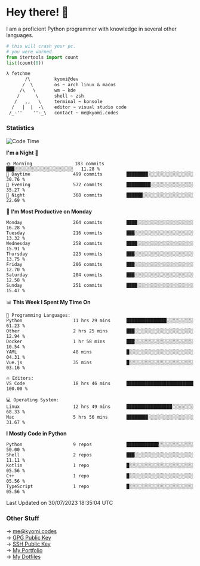 # Hey there! 👋

I am a proficient Python programmer with knowledge in several other languages.

```py
# this will crash your pc.
# you were warned.
from itertools import count
list(count(0))
```

```txt
λ fetchme
       /\         kyomi@dev
      /  \        os ~ arch linux & macos
     /\   \       wm ~ kde
    /      \      shell ~ zsh
   /   ,,   \     terminal ~ konsole
  /   |  |  -\    editor ~ visual studio code
 /_-''    ''-_\   contact ~ me@kyomi.codes
```

### Statistics
<!--START_SECTION:waka-->
![Code Time](http://img.shields.io/badge/Code%20Time-285%20hrs%2056%20mins-blue)

**I'm a Night 🦉** 

```text
🌞 Morning                183 commits         ███░░░░░░░░░░░░░░░░░░░░░░   11.28 % 
🌆 Daytime                499 commits         ████████░░░░░░░░░░░░░░░░░   30.76 % 
🌃 Evening                572 commits         █████████░░░░░░░░░░░░░░░░   35.27 % 
🌙 Night                  368 commits         ██████░░░░░░░░░░░░░░░░░░░   22.69 % 
```
📅 **I'm Most Productive on Monday** 

```text
Monday                   264 commits         ████░░░░░░░░░░░░░░░░░░░░░   16.28 % 
Tuesday                  216 commits         ███░░░░░░░░░░░░░░░░░░░░░░   13.32 % 
Wednesday                258 commits         ████░░░░░░░░░░░░░░░░░░░░░   15.91 % 
Thursday                 223 commits         ███░░░░░░░░░░░░░░░░░░░░░░   13.75 % 
Friday                   206 commits         ███░░░░░░░░░░░░░░░░░░░░░░   12.70 % 
Saturday                 204 commits         ███░░░░░░░░░░░░░░░░░░░░░░   12.58 % 
Sunday                   251 commits         ████░░░░░░░░░░░░░░░░░░░░░   15.47 % 
```


📊 **This Week I Spent My Time On** 

```text
💬 Programming Languages: 
Python                   11 hrs 29 mins      ███████████████░░░░░░░░░░   61.23 % 
Other                    2 hrs 25 mins       ███░░░░░░░░░░░░░░░░░░░░░░   12.94 % 
Docker                   1 hr 58 mins        ███░░░░░░░░░░░░░░░░░░░░░░   10.54 % 
YAML                     48 mins             █░░░░░░░░░░░░░░░░░░░░░░░░   04.31 % 
Vue.js                   35 mins             █░░░░░░░░░░░░░░░░░░░░░░░░   03.16 % 

🔥 Editors: 
VS Code                  18 hrs 46 mins      █████████████████████████   100.00 % 

💻 Operating System: 
Linux                    12 hrs 49 mins      █████████████████░░░░░░░░   68.33 % 
Mac                      5 hrs 56 mins       ████████░░░░░░░░░░░░░░░░░   31.67 % 
```

**I Mostly Code in Python** 

```text
Python                   9 repos             ████████████░░░░░░░░░░░░░   50.00 % 
Shell                    2 repos             ███░░░░░░░░░░░░░░░░░░░░░░   11.11 % 
Kotlin                   1 repo              █░░░░░░░░░░░░░░░░░░░░░░░░   05.56 % 
C++                      1 repo              █░░░░░░░░░░░░░░░░░░░░░░░░   05.56 % 
TypeScript               1 repo              █░░░░░░░░░░░░░░░░░░░░░░░░   05.56 % 
```




 Last Updated on 30/07/2023 18:35:04 UTC
<!--END_SECTION:waka-->

### Other Stuff

→ [me@kyomi.codes](mailto:me@kyomi.codes)\
→ [GPG Public Key](https://github.com/bitterteriyaki.gpg)\
→ [SSH Public Key](https://github.com/bitterteriyaki.keys)\
→ [My Portfolio](https://kyomi.codes)\
→ [My Dotfiles](https://github.com/bitterteriyaki/dotfiles)
